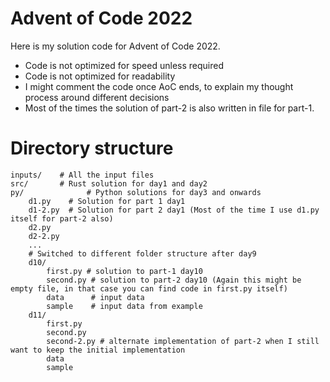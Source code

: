 # Advent of Code 2022
Here is my solution code for Advent of Code 2022.

- Code is not optimized for speed unless required
- Code is not optimized for readability
- I might comment the code once AoC ends, to explain my thought process around different decisions
- Most of the times the solution of part-2 is also written in file for part-1.

# Directory structure
```
inputs/    # All the input files
src/       # Rust solution for day1 and day2
py/              # Python solutions for day3 and onwards
	d1.py    # Solution for part 1 day1
	d1-2.py  # Solution for part 2 day1 (Most of the time I use d1.py itself for part-2 also)
	d2.py
	d2-2.py 
	...  
	# Switched to different folder structure after day9
	d10/
		first.py # solution to part-1 day10
		second.py # solution to part-2 day10 (Again this might be empty file, in that case you can find code in first.py itself)
		data      # input data
		sample    # input data from example
	d11/
		first.py
		second.py
		second-2.py # alternate implementation of part-2 when I still want to keep the initial implementation
		data 
		sample
		
```
